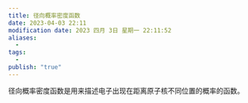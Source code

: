 ```yaml
---
title: 径向概率密度函数
date: 2023-04-03 22:11
modification date: 2023 四月 3日 星期一 22:11:52
aliases:
  - 
tags:
  - 
publish: "true"
---
```


径向概率密度函数是用来描述电子出现在距离原子核不同位置的概率的函数。
